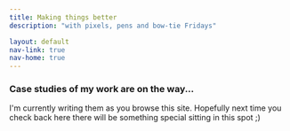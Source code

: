 ```yaml
---
title: Making things better
description: "with pixels, pens and bow-tie Fridays"

layout: default
nav-link: true
nav-home: true
---
```


<h3>Case studies of my work are on the way...</h3>
I'm currently writing them as you browse this site. Hopefully next time you
check back here there will be something special sitting in this spot ;)